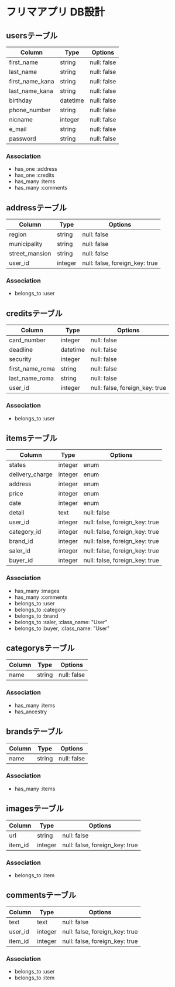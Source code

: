 # フリマアプリ DB設計
## usersテーブル
|Column|Type|Options|
|------|----|-------|
|first_name|string|null: false|
|last_name|string|null: false|
|first_name_kana|string|null: false|
|last_name_kana|string|null: false|
|birthday|datetime|null: false|
|phone_number|string|null: false|
|nicname|integer|null: false|
|e_mail|string|null: false|
|password|string|null: false|

### Association
- has_one :address
- has_one :credits
- has_many :items
- has_many :comments


## addressテーブル

|Column|Type|Options|
|------|----|-------|
|region|string|null: false|
|municipality|string|null: false|
|street_mansion|string|null: false|
|user_id|integer|null: false, foreign_key: true|

### Association
- belongs_to :user


## creditsテーブル

|Column|Type|Options|
|------|----|-------|
|card_number|integer|null: false|
|deadline|datetime|null: false|
|security|integer|null: false|
|first_name_roma|string|null: false|
|last_name_roma|string|null: false|
|user_id|integer|null: false, foreign_key: true|

### Association
- belongs_to :user


## itemsテーブル
|Column|Type|Options|
|------|----|-------|
|states|integer|enum|
|delivery_charge|integer|enum|
|address|integer|enum|
|price|integer|enum|
|date|integer|enum|
|detail|text|null: false|
|user_id|integer|null: false, foreign_key: true|
|category_id|integer|null: false, foreign_key: true|
|brand_id|integer|null: false, foreign_key: true|
|saler_id|integer|null: false, foreign_key: true|
|buyer_id|integer|null: false, foreign_key: true|


### Association
- has_many :images
- has_many :comments
- belongs_to :user
- belongs_to :category
- belongs_to :brand
- belongs_to :saler, :class_name: "User"
- belongs_to :buyer, :class_name: "User"


## categorysテーブル
|Column|Type|Options|
|------|----|-------|
|name|string|null: false|


### Association
- has_many :items
- has_ancestry

## brandsテーブル
|Column|Type|Options|
|------|----|-------|
|name|string|null: false|

### Association
- has_many :items


## imagesテーブル
|Column|Type|Options|
|------|----|-------|
|url|string|null: false|
|item_id|integer|null: false, foreign_key: true|

### Association
- belongs_to :item


## commentsテーブル
|Column|Type|Options|
|------|----|-------|
|text|text|null: false|
|user_id|integer|null: false, foreign_key: true|
|item_id|integer|null: false, foreign_key: true|

### Association
- belongs_to :user
- belongs_to :item